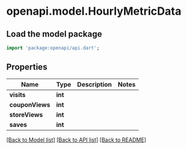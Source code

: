 # openapi.model.HourlyMetricData

## Load the model package
```dart
import 'package:openapi/api.dart';
```

## Properties
Name | Type | Description | Notes
------------ | ------------- | ------------- | -------------
**visits** | **int** |  | 
**couponViews** | **int** |  | 
**storeViews** | **int** |  | 
**saves** | **int** |  | 

[[Back to Model list]](../README.md#documentation-for-models) [[Back to API list]](../README.md#documentation-for-api-endpoints) [[Back to README]](../README.md)


